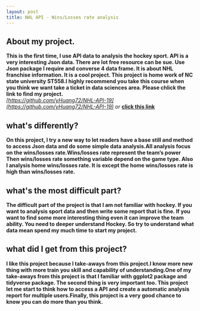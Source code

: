 ```yaml
---
layout: post  
title: NHL API - Wins/Losses rate analysis 
---
```


## About my project.

**This is the first time, I use API data to analysis the hockey sport. API is a very interesting Json data. There are lot free resource can be sue. Use Json package I require and converse 4 data frame. It is about NHL franchise information. It is a cool project. This project is home work of NC state university ST558.I highly recommend you take this course when you think we want take a ticket in data sciences area. Please chlick the link to find my project.**    
*[https://github.com/yHuang72/NHL-API-19](https://github.com/yHuang72/NHL-API-19)*  *or* **[click this link](https://github.com/yHuang72/NHL-API-19)** 

## what's differently?
**On this project, I try a new way to let readers have a base still and method to access Json data and do some simple data analysis.All analysis focus on the wins/losses rate.Wins/losses rate represent the team’s power Then wins/losses rate something variable depend on the game type. Also I analysis home wins/losses rate. It is except the home wins/losses rate is high than wins/losses rate.**

## what's the most difficult part?

**The difficult part of the project is that I am not familiar with hockey.  If you want to analysis sport data and then write some report that is fine. If you want to find some more interesting thing even it can improve the team ability. You need to deeper understand Hockey. So try to understand what data mean  spend my much time to start my project.**

## what did I get from this project?

**I like this project because I take-aways from this project.I know more new thing with more train you skill and capability of understanding.One of my take-aways from this project is that I familiar with ggplot2 package and tidyverse package. 
The second thing is very important too.  This project let me start to think how to access a API and create a automatic analysis report for multiple users.Finally, this project is a very good chance to know you can do more than you think.**
